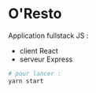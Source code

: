 # O'Resto

Application fullstack JS :

- client React
- serveur Express

``` sh
# pour lancer :
yarn start
```